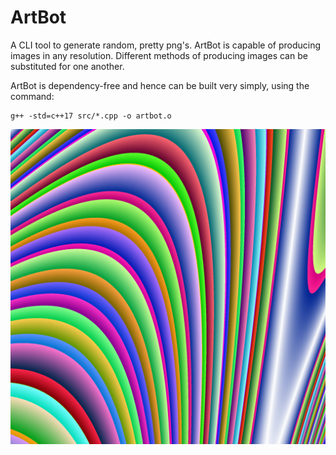 # ArtBot

A CLI tool to generate random, pretty png's. ArtBot is capable of producing images in any resolution. Different methods of producing images can be substituted for one another.

ArtBot is dependency-free and hence can be built very simply, using the command:

```
g++ -std=c++17 src/*.cpp -o artbot.o
```

![Demo Image](https://github.com/gabrielbarker/ArtBot/raw/master/img/readme.png "Demo Image")
